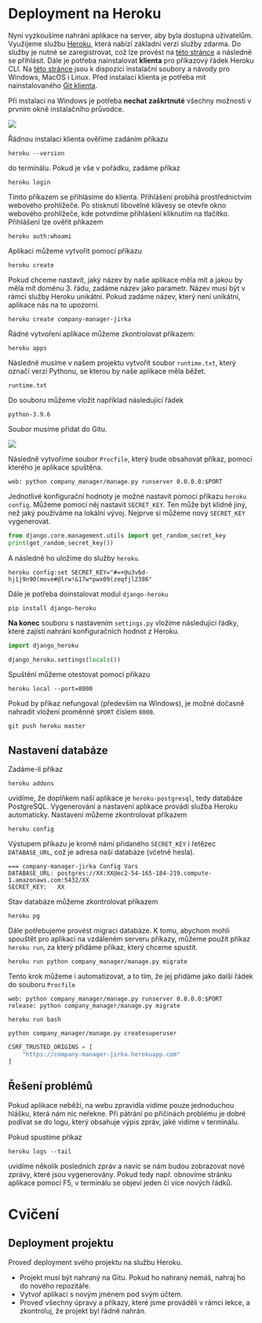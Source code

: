 # Deployment na Heroku

Nyní vyzkoušíme nahrání aplikace na server, aby byla dostupná uživatelům. Využijeme službu [Heroku](https://www.heroku.com/home), která nabízí základní verzi služby zdarma. Do služby je nutné se zaregistrovat, což lze provést na [této stránce](https://signup.heroku.com/) a následně se přihlásit. Dále je potřeba nainstalovat **klienta** pro příkazový řádek Heroku CLI. Na [této stránce](https://devcenter.heroku.com/articles/heroku-cli) jsou k dispozici instalační soubory a návody pro Windows, MacOS i Linux. Před instalací klienta je potřeba mít nainstalovaného [Git klienta](https://git-scm.com/book/en/v2/Getting-Started-Installing-Git).

Při instalaci na Windows je potřeba **nechat zaškrtnuté** všechny možnosti v prvním okně instalačního průvodce.

![](files/lekce-07/heroku-cli-installation.PNG)

Řádnou instalaci klienta ověříme zadáním příkazu

```
heroku --version
```

do termínálu. Pokud je vše v pořádku, zadáme příkaz

```
heroku login
```

Tímto příkazem se přihlásíme do klienta. Přihlášení probíhá prostřednictvím webového prohlížeče. Po stisknutí libovélné klávesy se otevře okno webového prohlížeče, kde potvrdíme přihlášení kliknutím na tlačítko. Přihlášení lze ověřit příkazem

```
heroku auth:whoami
```

Aplikaci můžeme vytvořit pomocí příkazu

```
heroku create
```

Pokud chceme nastavit, jaký název by naše aplikace měla mít a jakou by měla mít doménu 3. řádu, zadáme název jako parametr. Název musí být v rámci služby Heroku unikátní. Pokud zadáme název, který není unikátní, aplikace  nás na to upozorní.

```
heroku create company-manager-jirka
```

Řádné vytvoření aplikace můžeme zkontrolovat příkazem:

```
heroku apps
```

Následně musíme v našem projektu vytvořit soubor `runtime.txt`, který označí verzi Pythonu, se kterou by naše aplikace měla běžet.

```
runtime.txt
```

Do souboru můžeme vložit například následující řádek

```
python-3.9.6
```

Soubor musíme přidat do Gitu.

![](files/lekce-07/pycharm-add-file.PNG)

Následně vytvoříme soubor `Procfile`, který bude obsahovat příkaz, pomocí kterého je aplikace spuštěna.

```
web: python company_manager/manage.py runserver 0.0.0.0:$PORT
```

Jednotlivé konfigurační hodnoty je možné nastavit pomocí příkazu `heroku config`. Můžeme pomocí něj nastavit `SECRET_KEY`. Ten může být klidně jiný, než jaký používáme na lokální vývoj. Nejprve si můžeme nový `SECRET_KEY` vygenerovat.

```py
from django.core.management.utils import get_random_secret_key
print(get_random_secret_key())
```

A následně ho uložíme do služby `heroku`.

```
heroku config:set SECRET_KEY="#=+@u3v6d-hj1j9n90(move#@lrw!&17w*pwx09(zeqfjl2386"
```

Dále je potřeba doinstalovat modul `django-heroku`

```
pip install django-heroku
```

**Na konec** souboru s nastavením `settings.py` vložíme následující řádky, které zajístí nahrání konfiguračních hodnot z Heroku.

```py
import django_heroku

django_heroku.settings(locals())
```

Spuštění můžeme otestovat pomocí příkazu

```
heroku local --port=8000
```

Pokud by příkaz nefungoval (především na Windows), je možné dočasně nahradit vložení proměnné `$PORT` číslem `8000`.

```
git push heroku master
```

## Nastavení databáze

Zadáme-li příkaz

```
heroku addons
```

uvidíme, že doplňkem naší aplikace je `heroku-postgresql`, tedy databáze PostgreSQL. Vygenerování a nastavení aplikace provádí služba Heroku automaticky. Nastavení můžeme zkontrolovat příkazem

```
heroku config
```

Výstupem příkazu je kromě námi přidaného `SECRET_KEY` i řetězec `DATABASE_URL`, což je adresa naší databáze (včetně hesla).

```
=== company-manager-jirka Config Vars
DATABASE_URL: postgres://XX:XX@ec2-54-165-184-219.compute-1.amazonaws.com:5432/XX
SECRET_KEY:   XX
```

Stav databáze můžeme zkontrolovat příkazem

```
heroku pg
```

Dále potřebujeme provést migraci databáze. K tomu, abychom mohli spouštět pro aplikaci na vzdáleném serveru příkazy, můžeme použít příkaz `heroku run`, za který přidáme příkaz, který chceme spustit.

```
heroku run python company_manager/manage.py migrate
```

Tento krok můžeme i automatizovat, a to tím, že jej přidáme jako další řádek do souboru `Procfile`

```
web: python company_manager/manage.py runserver 0.0.0.0:$PORT
release: python company_manager/manage.py migrate
```

```
heroku run bash
```

```
python company_manager/manage.py createsuperuser
```

```py
CSRF_TRUSTED_ORIGINS = [
    "https://company-manager-jirka.herokuapp.com"
]
```

## Řešení problémů

Pokud aplikace neběží, na webu zpravidla vidíme pouze jednoduchou hlášku, která nám nic neřekne. Při pátrání po příčinách problému je dobré podívat se do logu, který obsahuje výpis zpráv, jaké vidíme v terminálu.

Pokud spustíme příkaz

```
heroku logs --tail
```

uvidíme několik posledních zpráv a navíc se nám budou zobrazovat nové zprávy, které jsou vygenerovány. Pokud tedy např. obnovíme stránku aplikace pomocí F5, v terminálu se objeví jeden či více nových řádků.

# Cvičení

## Deployment projektu

Proveď deployment svého projektu na službu Heroku.

- Projekt musí být nahraný na Gitu. Pokud ho nahraný nemáš, nahraj ho do nového repozitáře.
- Vytvoř aplikaci s novým jménem pod svým účtem.
- Proveď všechny úpravy a příkazy, které jsme prováděli v rámci lekce, a zkontroluj, že projekt byl řádně nahrán.
